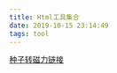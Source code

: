 ```yaml
---
title: Html工具集合 
date: 2019-10-15 23:14:49  
tags: tool
---
```


[种子转磁力链接](http://www.torrent.org.cn/)